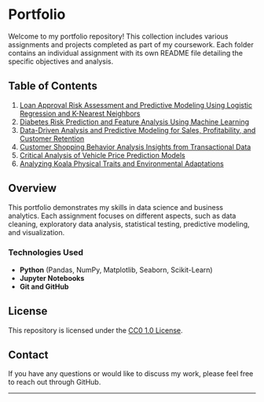 # Portfolio

Welcome to my portfolio repository! This collection includes various assignments and projects completed as part of my coursework. Each folder contains an individual assignment with its own README file detailing the specific objectives and analysis.

## Table of Contents

1. [Loan Approval Risk Assessment and Predictive Modeling Using Logistic Regression and K-Nearest Neighbors](./Loan%20Approval%20Risk%20Assessment%20and%20Predictive%20Modeling%20Using%20Logistic%20Regression%20and%20K-Nearest%20Neighbors)
2. [Diabetes Risk Prediction and Feature Analysis Using Machine Learning](./Diabetes%20Risk%20Prediction%20and%20Feature%20Analysis%20Using%20Machine%20Learning)
3. [Data-Driven Analysis and Predictive Modeling for Sales, Profitability, and Customer Retention](./Data-Driven%20Analysis%20and%20Predictive%20Modeling%20for%20Sales%2C%20Profitability%2C%20and%20Customer%20Retention)
4. [Customer Shopping Behavior Analysis Insights from Transactional Data](./Customer%20Shopping%20Behavior%20Analysis%20Insights%20from%20Transactional%20Data)
5. [Critical Analysis of Vehicle Price Prediction Models](./Critical%20Analysis%20of%20Vehicle%20Price%20Prediction%20Models)
6. [Analyzing Koala Physical Traits and Environmental Adaptations](./Analyzing%20Koala%20Physical%20Traits%20and%20Environmental%20Adaptations)

## Overview

This portfolio demonstrates my skills in data science and business analytics. Each assignment focuses on different aspects, such as data cleaning, exploratory data analysis, statistical testing, predictive modeling, and visualization.

### Technologies Used

- **Python** (Pandas, NumPy, Matplotlib, Seaborn, Scikit-Learn)
- **Jupyter Notebooks**
- **Git and GitHub**

## License

This repository is licensed under the [CC0 1.0 License](./LICENSE).

## Contact

If you have any questions or would like to discuss my work, please feel free to reach out through GitHub.

---

